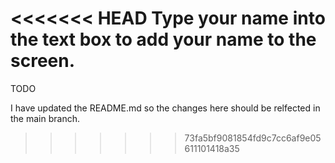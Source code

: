 <<<<<<< HEAD
Type your name into the text box to add your name to the screen.
=======
TODO

I have updated the README.md so the changes here should be relfected in the main
branch.



>>>>>>> 73fa5bf9081854fd9c7cc6af9e05611101418a35
